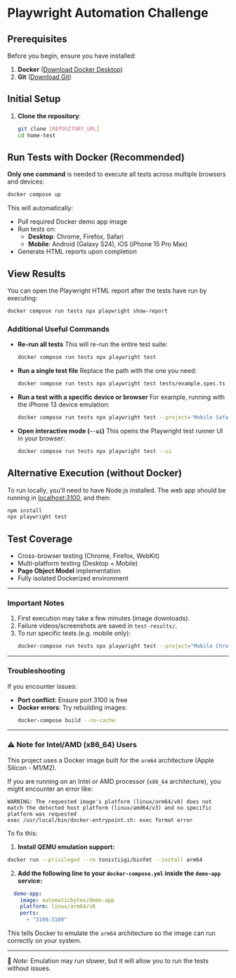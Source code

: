 # Playwright Automation Challenge

## Prerequisites
Before you begin, ensure you have installed:
1. **Docker** ([Download Docker Desktop](https://www.docker.com/products/docker-desktop))
2. **Git** ([Download Git](https://git-scm.com/downloads))

## Initial Setup
1. **Clone the repository**:
   ```bash
   git clone [REPOSITORY_URL]
   cd home-test
   ```

## Run Tests with Docker (Recommended)
**Only one command** is needed to execute all tests across multiple browsers and devices:
```bash
docker compose up
```
This will automatically:
- Pull required Docker demo app image
- Run tests on:
  - **Desktop**: Chrome, Firefox, Safari
  - **Mobile**: Android (Galaxy S24), iOS (iPhone 15 Pro Max)
- Generate HTML reports upon completion

## View Results

You can open the Playwright HTML report after the tests have run by executing:

```bash
docker compose run tests npx playwright show-report
```

### Additional Useful Commands

* **Re-run all tests**
  This will re-run the entire test suite:

  ```bash
  docker compose run tests npx playwright test
  ```

* **Run a single test file**
  Replace the path with the one you need:

  ```bash
  docker compose run tests npx playwright test tests/example.spec.ts
  ```

* **Run a test with a specific device or browser**
  For example, running with the iPhone 13 device emulation:

  ```bash
  docker compose run tests npx playwright test --project='Mobile Safari'
  ```

* **Open interactive mode (`--ui`)**
  This opens the Playwright test runner UI in your browser:

  ```bash
  docker compose run tests npx playwright test --ui
  ```

## Alternative Execution (without Docker)
To run locally, you'll need to have Node.js installed. The web app should be running in [localhost:3100](http://localhost:3100), and then:

```bash
npm install
npx playwright test
```

## Test Coverage
- Cross-browser testing (Chrome, Firefox, WebKit)
- Multi-platform testing (Desktop + Mobile)
- **Page Object Model** implementation
- Fully isolated Dockerized environment

---

### Important Notes
1. First execution may take a few minutes (image downloads).
2. Failure videos/screenshots are saved in `test-results/`.
3. To run specific tests (e.g. mobile only):
   ```bash
   docker-compose run tests npx playwright test --project="Mobile Chrome"
   ```

---

### Troubleshooting
If you encounter issues:
- **Port conflict**: Ensure port 3100 is free
- **Docker errors**: Try rebuilding images:
  ```bash
  docker-compose build --no-cache
  ```

---

### ⚠️ Note for Intel/AMD (x86\_64) Users

This project uses a Docker image built for the `arm64` architecture (Apple Silicon - M1/M2).

If you are running on an Intel or AMD processor (`x86_64` architecture), you might encounter an error like:

```
WARNING: The requested image's platform (linux/arm64/v8) does not match the detected host platform (linux/amd64/v3) and no specific platform was requested
exec /usr/local/bin/docker-entrypoint.sh: exec format error
```

To fix this:

1. **Install QEMU emulation support:**

```bash
docker run --privileged --rm tonistiigi/binfmt --install arm64
```

2. **Add the following line to your `docker-compose.yml` inside the `demo-app` service:**

```yaml
  demo-app:
    image: automaticbytes/demo-app
    platform: linux/arm64/v8
    ports:
      - "3100:3100"
```

This tells Docker to emulate the `arm64` architecture so the image can run correctly on your system.

---

📝 *Note:* Emulation may run slower, but it will allow you to run the tests without issues.